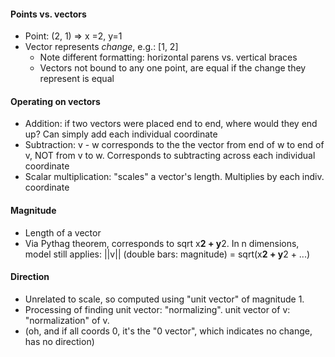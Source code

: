 #### Points vs. vectors
* Point: (2, 1) => x =2, y=1
* Vector represents *change*, e.g.:
[1,
 2]
  - Note different formatting: horizontal parens vs. vertical braces
  - Vectors not bound to any one point, are equal if the change they represent is equal

#### Operating on vectors
* Addition: if two vectors were placed end to end, where would they end up?
  Can simply add each individual coordinate
* Subtraction: v - w corresponds to the the vector from end of w to end of v, NOT from v to w. Corresponds to subtracting across each individual coordinate
* Scalar multiplication: "scales" a vector's length. Multiplies by each indiv. coordinate

#### Magnitude
* Length of a vector
* Via Pythag theorem, corresponds to sqrt x**2 + y**2. In n dimensions, model still applies: ||v|| (double bars: magnitude) = sqrt(x**2 + y**2 + ...)

#### Direction
* Unrelated to scale, so computed using "unit vector" of magnitude 1.
* Processing of finding unit vector: "normalizing". unit vector of v: "normalization" of v.
* (oh, and if all coords 0, it's the "0 vector", which indicates no change, has no direction)
